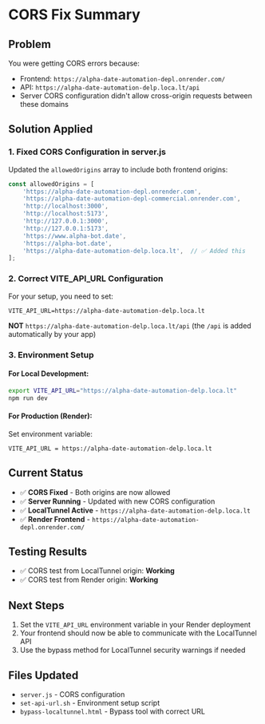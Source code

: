 # CORS Fix Summary

## Problem
You were getting CORS errors because:
- Frontend: `https://alpha-date-automation-depl.onrender.com/`
- API: `https://alpha-date-automation-delp.loca.lt/api`
- Server CORS configuration didn't allow cross-origin requests between these domains

## Solution Applied

### 1. Fixed CORS Configuration in server.js
Updated the `allowedOrigins` array to include both frontend origins:
```javascript
const allowedOrigins = [
    'https://alpha-date-automation-depl.onrender.com',
    'https://alpha-date-automation-depl-commercial.onrender.com',
    'http://localhost:3000',
    'http://localhost:5173',
    'http://127.0.0.1:3000',
    'http://127.0.0.1:5173',
    'https://www.alpha-bot.date',
    'https://alpha-bot.date',
    'https://alpha-date-automation-delp.loca.lt',  // ✅ Added this
];
```

### 2. Correct VITE_API_URL Configuration
For your setup, you need to set:
```
VITE_API_URL=https://alpha-date-automation-delp.loca.lt
```

**NOT** `https://alpha-date-automation-delp.loca.lt/api` (the `/api` is added automatically by your app)

### 3. Environment Setup

#### For Local Development:
```bash
export VITE_API_URL="https://alpha-date-automation-delp.loca.lt"
npm run dev
```

#### For Production (Render):
Set environment variable:
```
VITE_API_URL = https://alpha-date-automation-delp.loca.lt
```

## Current Status
- ✅ **CORS Fixed** - Both origins are now allowed
- ✅ **Server Running** - Updated with new CORS configuration
- ✅ **LocalTunnel Active** - `https://alpha-date-automation-delp.loca.lt`
- ✅ **Render Frontend** - `https://alpha-date-automation-depl.onrender.com/`

## Testing Results
- ✅ CORS test from LocalTunnel origin: **Working**
- ✅ CORS test from Render origin: **Working**

## Next Steps
1. Set the `VITE_API_URL` environment variable in your Render deployment
2. Your frontend should now be able to communicate with the LocalTunnel API
3. Use the bypass method for LocalTunnel security warnings if needed

## Files Updated
- `server.js` - CORS configuration
- `set-api-url.sh` - Environment setup script
- `bypass-localtunnel.html` - Bypass tool with correct URL
